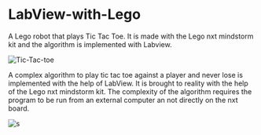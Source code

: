 # LabView-with-Lego
A Lego robot that plays Tic Tac Toe. 
It is made with the Lego nxt mindstorm kit and the algorithm is implemented with Labview.

![Tic-Tac-toe](https://user-images.githubusercontent.com/38221793/58770137-51386e80-85ad-11e9-91c9-6bf6e2ba64a8.png)

A complex algorithm to play tic tac toe against a player and never lose is implemented with the help of LabView.
It is brought to reality with the help of the Lego nxt mindstorm kit.
The complexity of the algorithm requires the program to be run from an external computer an not directly on the nxt board.

![s](https://user-images.githubusercontent.com/38221793/58770135-51386e80-85ad-11e9-85f7-f7f84d5f9bc5.JPG)


